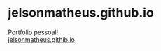 # jelsonmatheus.github.io
Portfólio pessoal!<br>
<a href="jelsonmatheus.github.io">jelsonmatheus.githib.io</a>
